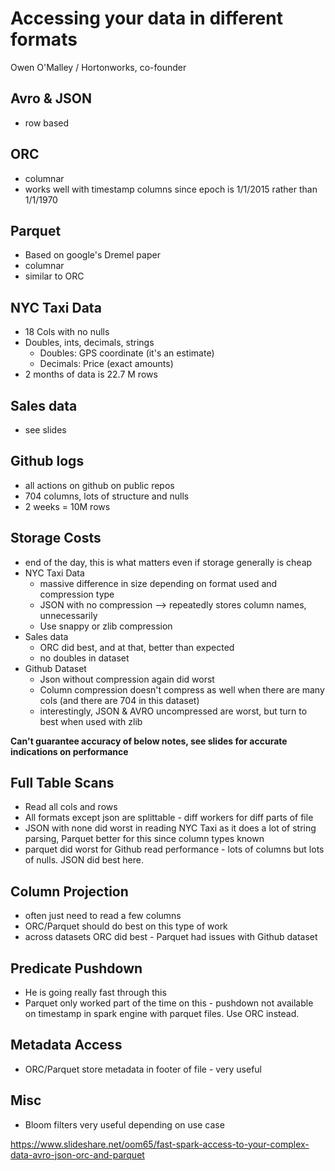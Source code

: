 # Accessing your data in different formats

Owen O'Malley / Hortonworks, co-founder

## Avro & JSON
* row based

## ORC
* columnar
* works well with timestamp columns since epoch is 1/1/2015 rather than 1/1/1970

## Parquet
* Based on google's Dremel paper
* columnar
* similar to ORC

## NYC Taxi Data
* 18 Cols with no nulls
* Doubles, ints, decimals, strings
  * Doubles: GPS coordinate (it's an estimate)
  * Decimals: Price (exact amounts)
* 2 months of data is 22.7 M rows

## Sales data
* see slides

## Github logs
* all actions on github on public repos
* 704 columns, lots of structure and nulls
* 2 weeks = 10M rows

## Storage Costs
* end of the day, this is what matters even if storage generally is cheap
* NYC Taxi Data
  * massive difference in size depending on format used and compression type
  * JSON with no compression --> repeatedly stores column names, unnecessarily
  * Use snappy or zlib compression
* Sales data
  * ORC did best, and at that, better than expected
  * no doubles in dataset
* Github Dataset
  * Json without compression again did worst
  * Column compression doesn't compress as well when there are many cols (and there are 704 in this dataset)
  * interestingly, JSON & AVRO uncompressed are worst, but turn to best when used with zlib

**Can't guarantee accuracy of below notes, see slides for accurate indications on performance**

## Full Table Scans
* Read all cols and rows
* All formats except json are splittable - diff workers for diff parts of file 
* JSON with none did worst in reading NYC Taxi as it does a lot of string parsing, Parquet better for this since column types known
* parquet did worst for Github read performance - lots of columns but lots of nulls. JSON did best here.

## Column Projection
* often just need to read a few columns
* ORC/Parquet should do best on this type of work
* across datasets ORC did best - Parquet had issues with Github dataset

## Predicate Pushdown
* He is going really fast through this
* Parquet only worked part of the time on this - pushdown not available on timestamp in spark engine with parquet files. Use ORC instead.

## Metadata Access
* ORC/Parquet store metadata in footer of file - very useful

## Misc 
* Bloom filters very useful depending on use case

https://www.slideshare.net/oom65/fast-spark-access-to-your-complex-data-avro-json-orc-and-parquet